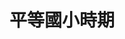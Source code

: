 ---
title: 平等國小時期
lastmod: 2002-01-28
layout: graduation-photo
introduction: "
臺北市平等國小已創校百周年，學校發展大致可以分為三個時期：日治時期(民國10-34年)、光復之後士林鎮時期(民國35-62年)、現今的臺北市士林區時期(民國63年迄今)。"
description: "
## 平等國小時期(民國63年迄今)

民國63年(西元1974年) 學校改稱「臺北市士林區平等國民小學」。"
block: 
  - title: 
    image: "https://i.imgur.com/SHXybTo.jpg"
  - title: 
    image: "https://i.imgur.com/zaatGpC.jpg"
  - title: 
    image: "https://i.imgur.com/MtZW3aP.jpg"
  - title: 
    image: "https://i.imgur.com/HgqMWpA.jpg"
  - title: 
    image: "https://i.imgur.com/ng21nGE.jpg"
  - title: 
    image: "https://i.imgur.com/91tBrLV.jpg"
  - title: 
    image: "https://i.imgur.com/pnrYQM1.jpg"
  - title: 
    image: "https://i.imgur.com/JFtamE1.jpg"
  - title: 
    image: "https://i.imgur.com/gqkjLn8.jpg"
  - title: 
    image: "https://i.imgur.com/SoMROJG.jpg"
  - title: 
    image: "https://i.imgur.com/WwhOv35.jpg"
  - title: 
    image: "https://i.imgur.com/S1nsso3.jpg"
  - title: 
    image: "https://i.imgur.com/8mu1773.jpg"
  - title: 
    image: "https://i.imgur.com/hVx6Rsf.jpg"
  - title: 
    image: "https://i.imgur.com/3G6RFjt.jpg"
  - title: 
    image: "https://i.imgur.com/gOrSHX9.jpg"
  - title: 
    image: "https://i.imgur.com/tp8MPVr.jpg"
  - title: 
    image: "https://i.imgur.com/ATwhuMu.jpg"
  - title: 
    image: "https://i.imgur.com/il7873F.jpg"
  - title: 
    image: "https://i.imgur.com/C4BMzdO.jpg"
  - title: 
    image: "https://i.imgur.com/cXbFBJ0.jpg"
  - title: 
    image: "https://i.imgur.com/FchACPC.jpg"
  - title: 
    image: "https://i.imgur.com/4QbB30e.jpg"
  - title: 
    image: "https://i.imgur.com/Y0A4RAt.jpg"
  - title: 
    image: "https://i.imgur.com/PpOYv2J.jpg"
  - title: 
    image: "https://i.imgur.com/YOzXBI2.jpg"
  - title: 
    image: "https://i.imgur.com/G1NRtxQ.jpg"
  - title: 
    image: "https://i.imgur.com/JI6ZMHp.jpg"
  - title: 
    image: "https://i.imgur.com/sWG0wej.jpg"
  - title: 
    image: "https://i.imgur.com/DtNWDXq.jpg"
  - title: 
    image: "https://i.imgur.com/gChiGpN.jpg"
  - title: 
    image: "https://i.imgur.com/J4shWnU.jpg"
  - title: 
    image: "https://i.imgur.com/842hu5o.jpg"
  - title: 
    image: "https://i.imgur.com/6VWVg77.jpg"
  - title: 
    image: "https://i.imgur.com/x28EVvJ.jpg"
  - title: 
    image: "https://i.imgur.com/DEwd27p.jpg"
  - title: 
    image: "https://i.imgur.com/0pbSWq2.jpg"
  - title: 
    image: "https://i.imgur.com/v8iJ8ac.jpg"
  - title: 
    image: "https://i.imgur.com/vfa5FsM.jpg"
  - title: 
    image: "https://i.imgur.com/EReFQAz.jpg"
  - title: 
    image: "https://i.imgur.com/2IzXJwt.jpg"
  - title: 
    image: "https://i.imgur.com/1KaLJjc.jpg"
  - title: 
    image: "https://i.imgur.com/NL1QnIH.jpg"
  - title: 
    image: "https://i.imgur.com/nAoFg39.jpg"
  - title: 
    image: "https://i.imgur.com/B0s5Ux2.jpg"
  - title: 
    image: "https://i.imgur.com/XXqYQdG.jpg"
  - title: 
    image: "https://i.imgur.com/D5Sxfv0.jpg"
  - title: 
    image: "https://i.imgur.com/zDu2Nt6.jpg"
---